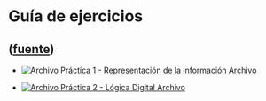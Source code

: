 # Guía de ejercicios
([fuente](https://campus.exactas.uba.ar/course/view.php?id=1058&section=5))
---
  * [ ![Archivo](https://campus.exactas.uba.ar/theme/image.php/magazine/core/1462913092/f/pdf) Práctica 1 - Representación de la información  Archivo  ](https://campus.exactas.uba.ar/mod/resource/view.php?id=57232)

  * [ ![Archivo](https://campus.exactas.uba.ar/theme/image.php/magazine/core/1462913092/f/pdf) Práctica 2 - Lógica Digital  Archivo  ](https://campus.exactas.uba.ar/mod/resource/view.php?id=57363)

